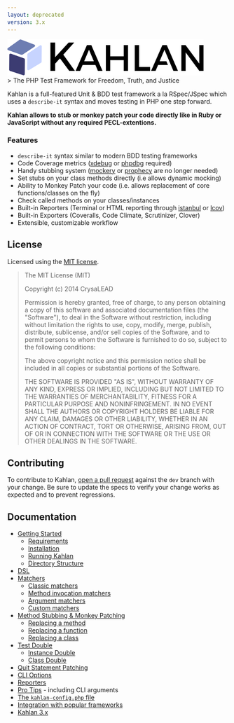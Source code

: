 ```yaml
---
layout: deprecated
version: 3.x
---
```


<div class="logo">
  <img src="../img/logo.png" title="Kahlan"/>
</div>
> The PHP Test Framework for Freedom, Truth, and Justice

Kahlan is a full-featured Unit & BDD test framework a la RSpec/JSpec which uses a `describe-it` syntax and moves testing in PHP one step forward.

**Kahlan allows to stub or monkey patch your code directly like in Ruby or JavaScript without any required PECL-extentions.**


<a name="features"></a>
### Features
- `describe-it` syntax similar to modern BDD testing frameworks
- Code Coverage metrics ([xdebug](http://xdebug.org) or [phpdbg](http://phpdbg.com/docs) required)
- Handy stubbing system ([mockery](https://github.com/padraic/mockery) or [prophecy](https://github.com/phpspec/prophecy) are no longer needed)
- Set stubs on your class methods directly (i.e allows dynamic mocking)
- Ability to Monkey Patch your code (i.e. allows replacement of core functions/classes on the fly)
- Check called methods on your classes/instances
- Built-in Reporters (Terminal or HTML reporting through [istanbul](https://gotwarlost.github.io/istanbul/) or [lcov](http://ltp.sourceforge.net/coverage/lcov.php))
- Built-in Exporters (Coveralls, Code Climate, Scrutinizer, Clover)
- Extensible, customizable workflow


<a name="license"></a>
## License
Licensed using the [MIT license](http://opensource.org/licenses/MIT).

> The MIT License (MIT)
>
> Copyright (c) 2014 CrysaLEAD
>
> Permission is hereby granted, free of charge, to any person obtaining a copy of this software and associated documentation files (the "Software"), to deal in the Software without restriction, including without limitation the rights to use, copy, modify, merge, publish, distribute, sublicense, and/or sell copies of the Software, and to permit persons to whom the Software is furnished to do so, subject to the following conditions:
>
> The above copyright notice and this permission notice shall be included in all copies or substantial portions of the Software.
>
> THE SOFTWARE IS PROVIDED "AS IS", WITHOUT WARRANTY OF ANY KIND, EXPRESS OR IMPLIED, INCLUDING BUT NOT LIMITED TO THE WARRANTIES OF MERCHANTABILITY, FITNESS FOR A PARTICULAR PURPOSE AND NONINFRINGEMENT. IN NO EVENT SHALL THE AUTHORS OR COPYRIGHT HOLDERS BE LIABLE FOR ANY CLAIM, DAMAGES OR OTHER LIABILITY, WHETHER IN AN ACTION OF CONTRACT, TORT OR OTHERWISE, ARISING FROM, OUT OF OR IN CONNECTION WITH THE SOFTWARE OR THE USE OR OTHER DEALINGS IN THE SOFTWARE.


<a name="contributing"></a>
## Contributing
To contribute to Kahlan, [open a pull request](https://help.github.com/articles/creating-a-pull-request/) against the `dev` branch with your change. Be sure to update the specs to verify your change works as expected and to prevent regressions.


## Documentation
- [Getting Started](getting-started.md)
  - [Requirements](getting-started.md#requirements)
  - [Installation](getting-started.md#installation)
  - [Running Kahlan](getting-started.md#running-kahlan)
  - [Directory Structure](getting-started.md#directory-structure)
- [DSL](dsl.md)
- [Matchers](matchers.md)
  - [Classic matchers](matchers.md#classic)
  - [Method invocation matchers](matchers.md#method)
  - [Argument matchers](matchers.md#argument)
  - [Custom matchers](matchers.md#custom)
- [Method Stubbing & Monkey Patching](allow.md)
    - [Replacing a method](allow.md#method-stubbing)
    - [Replacing a function](allow.md#function-stubbing)
    - [Replacing a class](allow.md#monkey-patching)
- [Test Double](test-double.md)
    - [Instance Double](test-double.md#instance-double)
    - [Class Double](test-double.md#class-double)
- [Quit Statement Patching](quit.md)
- [CLI Options](cli-options.md)
- [Reporters](reporters.md)
- [Pro Tips](pro-tips.md) - including CLI arguments
- [The `kahlan-config.php` file](config-file.md)
- [Integration with popular frameworks](integration.md)
- [Kahlan 3.x](3.x/index.md)
